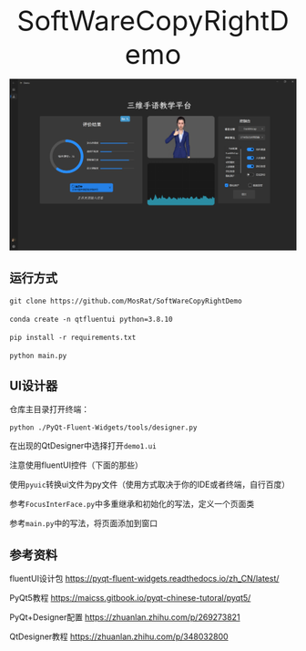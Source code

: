 <p align="center" >
  <font size="12">SoftWareCopyRightDemo</font> 
</p>

![](https://github.com/MosRat/SoftWareCopyRightDemo/blob/master/src/demo/demo.png)

## 运行方式
```shell
git clone https://github.com/MosRat/SoftWareCopyRightDemo

conda create -n qtfluentui python=3.8.10

pip install -r requirements.txt

python main.py
```
## UI设计器
仓库主目录打开终端：

```shell
python ./PyQt-Fluent-Widgets/tools/designer.py
```

在出现的QtDesigner中选择打开`demo1.ui`

注意使用fluentUI控件（下面的那些）

使用`pyuic`转换ui文件为py文件（使用方式取决于你的IDE或者终端，自行百度）

参考`FocusInterFace.py`中多重继承和初始化的写法，定义一个页面类

参考`main.py`中的写法，将页面添加到窗口

## 参考资料

fluentUI设计包  https://pyqt-fluent-widgets.readthedocs.io/zh_CN/latest/

PyQt5教程 https://maicss.gitbook.io/pyqt-chinese-tutoral/pyqt5/

PyQt+Designer配置 https://zhuanlan.zhihu.com/p/269273821

QtDesigner教程 https://zhuanlan.zhihu.com/p/348032800
